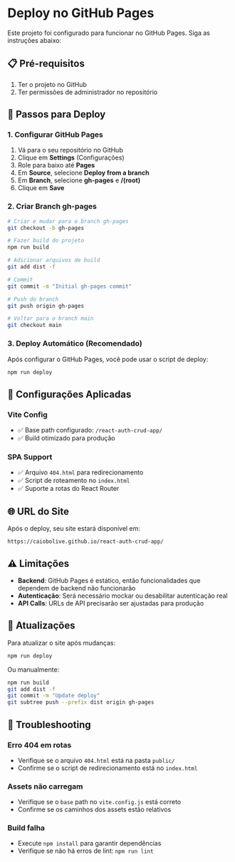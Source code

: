 # Deploy no GitHub Pages

Este projeto foi configurado para funcionar no GitHub Pages. Siga as instruções abaixo:

## 📋 Pré-requisitos

1. Ter o projeto no GitHub
2. Ter permissões de administrador no repositório

## 🚀 Passos para Deploy

### 1. Configurar GitHub Pages

1. Vá para o seu repositório no GitHub
2. Clique em **Settings** (Configurações)
3. Role para baixo até **Pages**
4. Em **Source**, selecione **Deploy from a branch**
5. Em **Branch**, selecione **gh-pages** e **/(root)**
6. Clique em **Save**

### 2. Criar Branch gh-pages

```bash
# Criar e mudar para o branch gh-pages
git checkout -b gh-pages

# Fazer build do projeto
npm run build

# Adicionar arquivos de build
git add dist -f

# Commit
git commit -m "Initial gh-pages commit"

# Push do branch
git push origin gh-pages

# Voltar para o branch main
git checkout main
```

### 3. Deploy Automático (Recomendado)

Após configurar o GitHub Pages, você pode usar o script de deploy:

```bash
npm run deploy
```

## 🔧 Configurações Aplicadas

### Vite Config

- ✅ Base path configurado: `/react-auth-crud-app/`
- ✅ Build otimizado para produção

### SPA Support

- ✅ Arquivo `404.html` para redirecionamento
- ✅ Script de roteamento no `index.html`
- ✅ Suporte a rotas do React Router

## 🌐 URL do Site

Após o deploy, seu site estará disponível em:

```
https://caiobolive.github.io/react-auth-crud-app/
```

## ⚠️ Limitações

- **Backend**: GitHub Pages é estático, então funcionalidades que dependem de backend não funcionarão
- **Autenticação**: Será necessário mockar ou desabilitar autenticação real
- **API Calls**: URLs de API precisarão ser ajustadas para produção

## 🔄 Atualizações

Para atualizar o site após mudanças:

```bash
npm run deploy
```

Ou manualmente:

```bash
npm run build
git add dist -f
git commit -m "Update deploy"
git subtree push --prefix dist origin gh-pages
```

## 🐛 Troubleshooting

### Erro 404 em rotas

- Verifique se o arquivo `404.html` está na pasta `public/`
- Confirme se o script de redirecionamento está no `index.html`

### Assets não carregam

- Verifique se o `base` path no `vite.config.js` está correto
- Confirme se os caminhos dos assets estão relativos

### Build falha

- Execute `npm install` para garantir dependências
- Verifique se não há erros de lint: `npm run lint`
